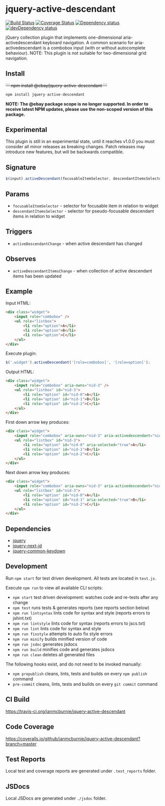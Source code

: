 # jquery-active-descendant

<p>
    <a href="https://travis-ci.org/ianmcburnie/jquery-active-descendant"><img src="https://api.travis-ci.org/ianmcburnie/jquery-active-descendant.svg?branch=master" alt="Build Status" /></a>
    <a href='https://coveralls.io/github/ianmcburnie/jquery-active-descendant?branch=master'><img src='https://coveralls.io/repos/ianmcburnie/jquery-active-descendant/badge.svg?branch=master&service=github' alt='Coverage Status' /></a>
    <a href="https://david-dm.org/ianmcburnie/jquery-active-descendant"><img src="https://david-dm.org/ianmcburnie/jquery-active-descendant.svg" alt="Dependency status" /></a>
    <a href="https://david-dm.org/ianmcburnie/jquery-active-descendant#info=devDependencies"><img src="https://david-dm.org/ianmcburnie/jquery-active-descendant/dev-status.svg" alt="devDependency status" /></a>
</p>

jQuery collection plugin that implements one-dimensional aria-activedescendant keyboard navigation. A common scenario for aria-activedescendant is a combobox input (with or without autocomplete behaviour). NOTE: This plugin is not suitable for two-dimensional grid navigation.

## Install

<strike>
```
npm install @ebay/jquery-active-descendant
```
</strike>

```js
npm install jquery-active-descendant
```

**NOTE: The @ebay package scope is no longer supported. In order to receive latest NPM updates, please use the non-scoped version of this package.**

## Experimental

This plugin is still in an experimental state, until it reaches v1.0.0 you must consider all minor releases as breaking changes. Patch releases may introduce new features, but will be backwards compatible.

## Signature

```js
$(input).activeDescendant(focusableItemSelector, descendantItemsSelector);
```

## Params

* `focusableItemSelector` - selector for focusable item in relation to widget
* `descendantItemsSelector` - selector for pseudo-focusable descendant items in relation to widget

## Triggers

* `activeDescendantChange` - when active descendant has changed

## Observes

* `activeDescendantItemsChange` - when collection of active descendant items has been updated

## Example

Input HTML:

```html
<div class="widget">
    <input role="combobox" />
    <ul role="listbox">
        <li role="option">A</li>
        <li role="option">B</li>
        <li role="option">C</li>
    </ul>
</div>
```

Execute plugin:

```js
$('.widget').activeDescendant('[role=combobox]', '[role=option]');
```

Output HTML:

```html
<div class="widget">
    <input role="combobox" aria-owns="nid-3" />
    <ul role="listbox" id="nid-3">
        <li role="option" id="nid-0">A</li>
        <li role="option" id="nid-1">B</li>
        <li role="option" id="nid-2">C</li>
    </ul>
</div>
```

First down arrow key produces:

```html
<div class="widget">
    <input role="combobox" aria-owns="nid-3" aria-activedescendant="nid-0" />
    <ul role="listbox" id="nid-3">
        <li role="option" id="nid-0" aria-selected="true">A</li>
        <li role="option" id="nid-1">B</li>
        <li role="option" id="nid-2">C</li>
    </ul>
</div>
```

Next down arrow key produces:

```html
<div class="widget">
    <input role="combobox" aria-owns="nid-3" aria-activedescendant="nid-1" />
    <ul role="listbox" id="nid-3">
        <li role="option" id="nid-0">A</li>
        <li role="option" id="nid-1" aria-selected="true">B</li>
        <li role="option" id="nid-2">C</li>
    </ul>
</div>
```

## Dependencies

* [jquery](https://jquery.com/)
* [jquery-next-id](https://github.com/ianmcburnie/jquery-next-id)
* [jquery-common-keydown](https://github.com/ianmcburnie/jquery-common-keydown)

## Development

Run `npm start` for test driven development. All tests are located in `test.js`.

Execute `npm run` to view all available CLI scripts:

* `npm start` test driven development: watches code and re-tests after any change
* `npm test` runs tests & generates reports (see reports section below)
* `npm run lintsyntax` lints code for syntax and style (reports errors to jshint.txt)
* `npm run lintstyle` lints code for syntax (reports errors to jscs.txt)
* `npm run lint` lints code for syntax and style
* `npm run fixstyle` attempts to auto fix style errors
* `npm run minify` builds minified version of code
* `npm run jsdoc` generates jsdocs
* `npm run build` minifies code and generates jsdocs
* `npm run clean` deletes all generated files

The following hooks exist, and do not need to be invoked manually:

* `npm prepublish` cleans, lints, tests and builds on every `npm publish` command
* `pre-commit` cleans, lints, tests and builds on every `git commit` command

## CI Build

https://travis-ci.org/ianmcburnie/jquery-active-descendant

## Code Coverage

https://coveralls.io/github/ianmcburnie/jquery-active-descendant?branch=master

## Test Reports

Local test and coverage reports are generated under `.test_reports` folder.

## JSDocs

Local JSDocs are generated under `./jsdoc` folder.
